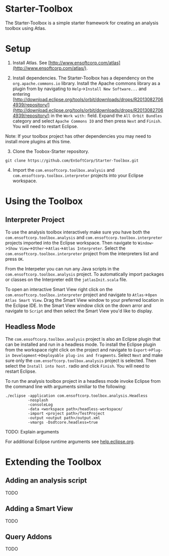 Starter-Toolbox
===============

The Starter-Toolbox is a simple starter framework for creating an analysis toolbox using Atlas.

# Setup

1) Install Atlas.  See [http://www.ensoftcorp.com/atlas](http://www.ensoftcorp.com/atlas/).

2) Install dependencies.  The Starter-Toolbox has a dependency on the `org.apache.commons.io` library.  Install the Apache commons library as a plugin from by navigating to `Help`->`Install New Software...` and entering [http://download.eclipse.org/tools/orbit/downloads/drops/R20130827064939/repository/](http://download.eclipse.org/tools/orbit/downloads/drops/R20130827064939/repository/) in the `Work with:` field.  Expand the `All Orbit Bundles` category and select `Apache Commons IO` and then press `Next` and `Finish`.  You will need to restart Eclipse.

Note: If your toolbox project has other dependencies you may need to install more plugins at this time.

3) Clone the Toobox-Starter repository.

`git clone https://github.com/EnSoftCorp/Starter-Toolbox.git`

4) Import the `com.ensoftcorp.toolbox.analysis` and `com.ensoftcorp.toolbox.interpreter` projects into your Eclipse workspace.

# Using the Toolbox

## Interpreter Project

To use the analysis toolbox interactively make sure you have both the `com.ensoftcorp.toolbox.analysis` and `com.ensoftcorp.toolbox.interpreter` projects imported into the Eclipse workspace.  Then navigate to `Window`->`Show View`->`Other`->`Atlas`->`Atlas Interpreter`.  Select the `com.ensoftcorp.toolbox.interpreter` project from the interpreters list and press `OK`.

From the Interpeter you can run any Java scripts in the `com.ensoftcorp.toolbox.analysis` project.  To automatically import packages or classes on the Interpreter edit the `jatlasInit.scala` file.

To open an interactive Smart View right click on the `com.ensoftcorp.toolbox.interpreter` project and navigate to `Atlas`->`Open Atlas Smart View`.  Drag the Smart View window to your preferred location in the Eclipse IDE.  In the Smart View window click on the down arror and navigate to `Script` and then select the Smart View you'd like to display.

## Headless Mode

The `com.ensoftcorp.toolbox.analysis` project is also an Eclipse plugin that can be installed and run in a headless mode.  To install the Eclipse plugin from the workspace right click on the project and navigate to `Export`->`Plug-in Development`->`Deployable plug-ins and fragments`.  Select `Next` and make sure only the `com.ensoftcorp.toolbox.analysis` project is selected.  Then select the `Install into host.` radio and click `Finish`.  You will need to restart Eclipse.

To run the analysis toolbox project in a headless mode invoke Eclipse from the command line with arguments similiar to the following:

    ./eclipse -application com.ensoftcorp.toolbox.analysis.Headless 
              -nosplash 
              -consoleLog  
              -data <workspace path>/headless-workspace/ 
              -import <project path>/TestProject 
              -output <output path>/output.xml
              -vmargs -Dsdtcore.headless=true
              
TODO: Explain arguments

For additional Eclipse runtime arguments see [help.eclipse.org](http://help.eclipse.org/juno/index.jsp?topic=%2Forg.eclipse.platform.doc.isv%2Freference%2Fmisc%2Fruntime-options.html).
# Extending the Toolbox

## Adding an analysis script
TODO

## Adding a Smart View
TODO

## Query Addons
TODO
